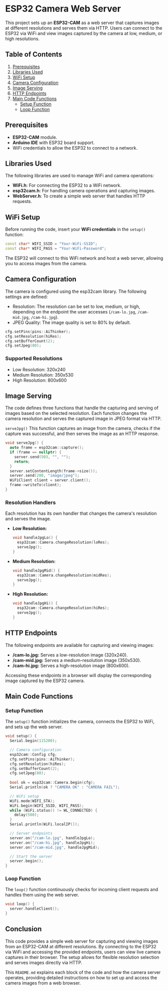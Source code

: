 # ESP32 Camera Web Server

This project sets up an **ESP32-CAM** as a web server that captures images at different resolutions and serves them via HTTP. Users can connect to the ESP32 via WiFi and view images captured by the camera at low, medium, or high resolutions.

## Table of Contents
1. [Prerequisites](#prerequisites)
2. [Libraries Used](#libraries-used)
3. [WiFi Setup](#wifi-setup)
4. [Camera Configuration](#camera-configuration)
5. [Image Serving](#image-serving)
6. [HTTP Endpoints](#http-endpoints)
7. [Main Code Functions](#main-code-functions)
    - [Setup Function](#setup-function)
    - [Loop Function](#loop-function)

## Prerequisites
- **ESP32-CAM** module.
- **Arduino IDE** with ESP32 board support.
- WiFi credentials to allow the ESP32 to connect to a network.

## Libraries Used
The following libraries are used to manage WiFi and camera operations:
- **WiFi.h**: For connecting the ESP32 to a WiFi network.
- **esp32cam.h**: For handling camera operations and capturing images.
- **WebServer.h**: To create a simple web server that handles HTTP requests.

## WiFi Setup
Before running the code, insert your **WiFi credentials** in the `setup()` function:

```cpp
const char* WIFI_SSID = "Your-WiFi-SSID";
const char* WIFI_PASS = "Your-WiFi-Password";
```
The ESP32 will connect to this WiFi network and host a web server, allowing you to access images from the camera.
## Camera Configuration
The camera is configured using the esp32cam library. The following settings are defined:
- Resolution: The resolution can be set to low, medium, or high, depending on the endpoint the user accesses (`/cam-lo.jpg`, `/cam-mid.jpg`, `/cam-hi.jpg`).
- JPEG Quality: The image quality is set to 80% by default.

```cpp
cfg.setPins(pins::AiThinker);
cfg.setResolution(hiRes);
cfg.setBufferCount(2);
cfg.setJpeg(80);
```

### Supported Resolutions
- Low Resolution: 320x240
- Medium Resolution: 350x530
- High Resolution: 800x600

## Image Serving
The code defines three functions that handle the capturing and serving of images based on the selected resolution. Each function changes the camera resolution and serves the captured image in JPEG format via HTTP.

`serveJpg()`
This function captures an image from the camera, checks if the capture was successful, and then serves the image as an HTTP response.
```cpp
void serveJpg() {
  auto frame = esp32cam::capture();
  if (frame == nullptr) {
    server.send(503, "", "");
    return;
  }
  server.setContentLength(frame->size());
  server.send(200, "image/jpeg");
  WiFiClient client = server.client();
  frame->writeTo(client);
}
```

### Resolution Handlers
Each resolution has its own handler that changes the camera's resolution and serves the image.
- **Low Resolution:**

  ```cpp
  void handleJpgLo() {
    esp32cam::Camera.changeResolution(loRes);
    serveJpg();
  }
  ```

- **Medium Resolution:**

  ```cpp
  void handleJpgMid() {
    esp32cam::Camera.changeResolution(midRes);
    serveJpg();
  }
  ```

- **High Resolution:**

  ```cpp
  void handleJpgHi() {
    esp32cam::Camera.changeResolution(hiRes);
    serveJpg();
  }
  ```

## HTTP Endpoints
The following endpoints are available for capturing and viewing images:

- **/cam-lo.jpg:** Serves a low-resolution image (320x240).
- **/cam-mid.jpg:** Serves a medium-resolution image (350x530).
- **/cam-hi.jpg:** Serves a high-resolution image (800x600).

Accessing these endpoints in a browser will display the corresponding image captured by the ESP32 camera.

## Main Code Functions
### Setup Function
The `setup()` function initializes the camera, connects the ESP32 to WiFi, and sets up the web server.
```cpp
void setup() {
  Serial.begin(115200);

  // Camera configuration
  esp32cam::Config cfg;
  cfg.setPins(pins::AiThinker);
  cfg.setResolution(hiRes);
  cfg.setBufferCount(2);
  cfg.setJpeg(80);
  
  bool ok = esp32cam::Camera.begin(cfg);
  Serial.println(ok ? "CAMERA OK" : "CAMERA FAIL");

  // WiFi setup
  WiFi.mode(WIFI_STA);
  WiFi.begin(WIFI_SSID, WIFI_PASS);
  while (WiFi.status() != WL_CONNECTED) {
    delay(500);
  }
  Serial.println(WiFi.localIP());

  // Server endpoints
  server.on("/cam-lo.jpg", handleJpgLo);
  server.on("/cam-hi.jpg", handleJpgHi);
  server.on("/cam-mid.jpg", handleJpgMid);

  // Start the server
  server.begin();
}
```

### Loop Function
The `loop()` function continuously checks for incoming client requests and handles them using the web server.
```cpp
void loop() {
  server.handleClient();
}
```

## Conclusion
This code provides a simple web server for capturing and viewing images from an ESP32-CAM at different resolutions. By connecting to the ESP32 via WiFi and accessing the provided endpoints, users can view live camera captures in their browser. The setup allows for flexible resolution selection and serves images directly via HTTP.


This `README.md` explains each block of the code and how the camera server operates, providing detailed instructions on how to set up and access the camera images from a web browser.
